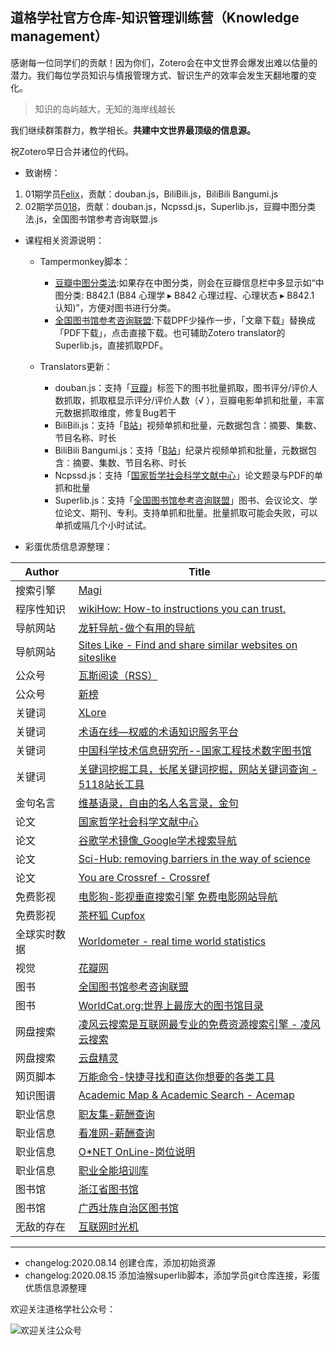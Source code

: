 ## 道格学社官方仓库-知识管理训练营（Knowledge management）

感谢每一位同学们的贡献！因为你们，Zotero会在中文世界会爆发出难以估量的潜力。我们每位学员知识与情报管理方式、智识生产的效率会发生天翻地覆的变化。

> 知识的岛屿越大，无知的海岸线越长

我们继续群策群力，教学相长。**共建中文世界最顶级的信息源。**

祝Zotero早日合并诸位的代码。

- 致谢榜：

1. 01期学员[Felix](https://github.com/xuwd/translators)，贡献：douban.js，BiliBili.js，BiliBili Bangumi.js
2. 02期学员[018](https://github.com/018/translators)，贡献：douban.js，Ncpssd.js，Superlib.js，豆瓣中图分类法.js，全国图书馆参考咨询联盟.js

- 课程相关资源说明：	

  - Tampermonkey脚本：
    
    - [豆瓣中图分类法](https://greasyfork.org/zh-CN/scripts/408682):如果存在中图分类，则会在豆瓣信息栏中多显示如“中图分类: B842.1 (B84 心理学 ▸ B842 心理过程、心理状态 ▸ B842.1 认知)”，方便对图书进行分类。
    - [全国图书馆参考咨询联盟](https://greasyfork.org/zh-CN/scripts/408790-):下载DPF少操作一步，「文章下载」替换成「PDF下载」，点击直接下载。也可辅助Zotero translator的Superlib.js，直接抓取PDF。
  - Translators更新：
    - douban.js：支持「[豆瓣](https://www.douban.com/)」标签下的图书批量抓取，图书评分/评价人数抓取，抓取框显示评分/评价人数（√ ），豆瓣电影单抓和批量，丰富元数据抓取维度，修复Bug若干
    - BiliBili.js：支持「[B站](https://www.bilibili.com/)」视频单抓和批量，元数据包含：摘要、集数、节目名称、时长
    - BiliBili Bangumi.js：支持「[B站](https://www.bilibili.com/)」纪录片视频单抓和批量，元数据包含：摘要、集数、节目名称、时长
    - Ncpssd.js：支持「[国家哲学社会科学文献中心](http://www.ncpssd.org/)」论文题录与PDF的单抓和批量
    - Superlib.js：支持「[全国图书馆参考咨询联盟](http://www.ucdrs.superlib.net/)」图书、会议论文、学位论文、期刊、专利。支持单抓和批量。批量抓取可能会失败，可以单抓或隔几个小时试试。

- 彩蛋优质信息源整理：

| Author       | Title                                                        |
| ------------ | ------------------------------------------------------------ |
| 搜索引擎     | [Magi](https://magi.com/)                                    |
| 程序性知识   | [wikiHow: How-to instructions you can trust.](https://www.wikihow.com/Main-Page) |
| 导航网站     | [龙轩导航-做个有用的导航](http://ilxdh.com/)                 |
| 导航网站     | [Sites Like - Find and share similar websites on siteslike](https://www.siteslike.com/) |
| 公众号       | [瓦斯阅读（RSS）](https://qnmlgb.tech/)                      |
| 公众号       | [新榜](https://www.newrank.cn/)                              |
| 关键词       | [XLore](https://xlore.org/)                                  |
| 关键词       | [术语在线—权威的术语知识服务平台](http://termonline.cn/index.htm) |
| 关键词       | [中国科学技术信息研究所--国家工程技术数字图书馆](https://netl.istic.ac.cn/site/home) |
| 关键词       | [关键词挖掘工具，长尾关键词挖掘，网站关键词查询 - 5118站长工具](https://www.5118.com/) |
| 金句名言     | [维基语录，自由的名人名言录，金句](https://zh.m.wikiquote.org/) |
| 论文         | [国家哲学社会科学文献中心](http://www.ncpssd.org/)           |
| 论文         | [谷歌学术镜像_Google学术搜索导航](https://ac.scmor.com/)     |
| 论文         | [Sci-Hub: removing barriers in the way of science](https://sci-hub.se/) |
| 论文         | [You are Crossref - Crossref](https://www.crossref.org/)     |
| 免费影视     | [电影狗-影视垂直搜索引擎 免费电影网站导航](http://www.dianyinggou.com/) |
| 免费影视     | [茶杯狐 Cupfox](https://www.cupfox.com/)                     |
| 全球实时数据 | [Worldometer - real time world statistics](https://www.worldometers.info/) |
| 视觉         | [花瓣网](https://huaban.com/)                                |
| 图书         | [全国图书馆参考咨询联盟](http://www.ucdrs.superlib.net/)     |
| 图书         | [WorldCat.org:世界上最庞大的图书馆目录](https://www.worldcat.org/) |
| 网盘搜索     | [凌风云搜索是互联网最专业的免费资源搜索引擎 - 凌风云搜索](https://www.lingfengyun.com/) |
| 网盘搜索     | [云盘精灵](https://www.yunpanjingling.com/)                  |
| 网页脚本     | [万能命令-快捷寻找和直达你想要的各类工具](https://wanneng.run/cn/) |
| 知识图谱     | [Academic Map & Academic Search - Acemap](https://www.acemap.info/) |
| 职业信息     | [职友集-薪酬查询](https://www.jobui.com/)                    |
| 职业信息     | [看准网-薪酬查询](https://www.kanzhun.com/)                  |
| 职业信息     | [O*NET OnLine-岗位说明](https://www.onetonline.org/)         |
| 职业信息     | [职业全能培训库](https://zyk.bjadks.com/)                    |
| 图书馆       | [浙江省图书馆](https://www.zjlib.cn/)                        |
| 图书馆       | [广西壮族自治区图书馆](http://www.gxlib.org.cn/)             |
| 无敌的存在   | [互联网时光机](https://web.archive.org/)                     |
---
- changelog:2020.08.14 创建仓库，添加初始资源
- changelog:2020.08.15 添加油猴superlib脚本，添加学员git仓库连接，彩蛋优质信息源整理

欢迎关注道格学社公众号：

![欢迎关注公众号](https://tva1.sinaimg.cn/large/007S8ZIlgy1ghqq4mtus1j3076076wey.jpg)
